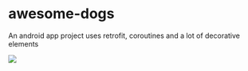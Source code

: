 # awesome-dogs
An android app project uses retrofit, coroutines and a lot of decorative elements

![](Images/gif.gif)
